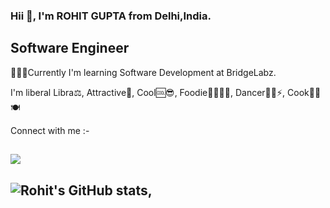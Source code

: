 ### Hii 👋, I'm  ROHIT GUPTA from Delhi,India.
##  Software Engineer


🎇✨✨Currently I'm learning Software Development at BridgeLabz.

 I'm liberal Libra⚖️, 
 Attractive🧲,
 Cool🆒😎,
 Foodie🍕🍒🍌🍩,
 Dancer🕺🕺⚡,
 Cook👨‍🍳🍽️

Connect with me :-

 



##  ![](https://komarev.com/ghpvc/?username=RohitGupta8&label=Rohit's+Visitors&style=flat&color=brightgreen)






<!--
**RohitGupta8/RohitGupta8** is a ✨ _special_ ✨ repository because its `README.md` (this file) appears on your GitHub profile.

Here are some ideas to get you started:

- 🔭 I’m currently working on ...
- 🌱 I’m currently learning ...
- 👯 I’m looking to collaborate on ...
- 🤔 I’m looking for help with ...
- 💬 Ask me about ...
- 📫 How to reach me: ...
- 😄 Pronouns: ...
- ⚡ Fun fact: ...
-->

##  ![Rohit's GitHub stats](https://github-readme-stats.vercel.app/api?username=RohitGupta8&show_icons=true&theme=radical), 
